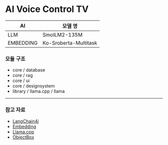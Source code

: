 # AI Voice Control TV

| AI        | 모델 명                  |
|-----------|-----------------------|
| LLM       | SmolLM2-135M          |
| EMBEDDING | Ko-Sroberta-Multitask |


### 모듈 구조
- core / database
- core / rag 
- core / ui 
- core / designsystem
- library / llama.cpp / llama

----------------------------------------

### 참고 자료
- [LangChain4j](https://docs.langchain4j.dev/)
- [Embedding](https://github.com/shubham0204/Sentence-Embeddings-Android)
- [Llama.cpp](https://github.com/ggerganov/llama.cpp)
- [ObjectBox](https://docs.objectbox.io/android)